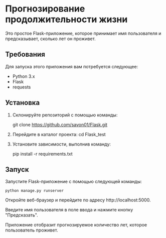 # Прогнозирование продолжительности жизни

Это простое Flask-приложение, которое принимает имя пользователя и предсказывает, сколько лет он проживет. 

## Требования

Для запуска этого приложения вам потребуется следующее:

- Python 3.x
- Flask
- requests

## Установка

1. Склонируйте репозиторий с помощью команды:

   git clone https://github.com/savon01/Flask.git

2. Перейдите в каталог проекта:
   cd Flask_test

3. Установите зависимости, выполнив команду:

    pip install -r requirements.txt


## Запуск
  Запустите Flask-приложение с помощью следующей команды:

    python manage.py runserver 

  Откройте веб-браузер и перейдите по адресу http://localhost:5000.

  Введите имя пользователя в поле ввода и нажмите кнопку "Предсказать".

   Приложение отобразит прогнозируемое количество лет, которое пользователь проживет.